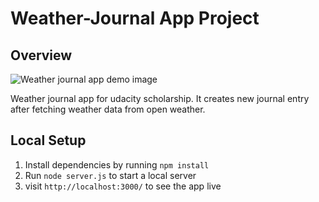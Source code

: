 # Weather-Journal App Project

## Overview

![Weather journal app demo image](https://i.imgur.com/Tq7V0QW.png)

Weather journal app for udacity scholarship. It creates new journal entry after fetching weather data from open weather.

## Local Setup

1. Install dependencies by running `npm install`
2. Run `node server.js` to start a local server
3. visit `http://localhost:3000/` to see the app live
